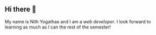 ## Hi there 👋
<p>My name is Nith Yogathas and I am a <em>web developer</em>. I look forward to learning as much as I can the rest of the semester!</p>

<!--
**nith-yoga/nith-yoga** is a ✨ _special_ ✨ repository because its `README.md` (this file) appears on your GitHub profile.

Here are some ideas to get you started:

- 🔭 I’m currently working on ...
- 🌱 I’m currently learning ...
- 👯 I’m looking to collaborate on ...
- 🤔 I’m looking for help with ...
- 💬 Ask me about ...
- 📫 How to reach me: ...
- 😄 Pronouns: ...
- ⚡ Fun fact: ...
-->
